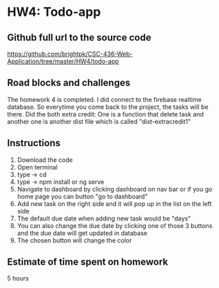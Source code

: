 # HW4: Todo-app

## Github full url to the source code

https://github.com/brightpk/CSC-436-Web-Application/tree/master/HW4/todo-app

## Road blocks and challenges

The homework 4 is completed. I did connect to the firebase realtime database. So everytime you come back to the project, the tasks will be there. 
Did the both extra credit: One is a function that delete task and another one is another dist file which is called "dist-extracredit1"

## Instructions

1. Download the code 
2. Open terminal 
3. type -> cd <path to todo-app project>
4. type -> npm install or ng serve
6. Navigate to dashboard by clicking dashboard on nav bar or if you go home page you can button "go to dashboard"
7. Add new task on the right side and it will pop up in the list on the left side 
8. The default due date when adding new task would be "days"
9. You can also change the due date by clicking one of those 3 buttons and the due date will get updated in database
10. The chosen button will change the color 
 

## Estimate of time spent on homework

5 hours